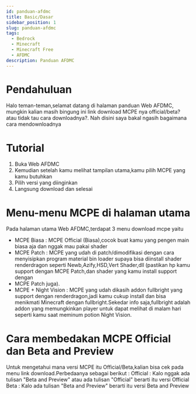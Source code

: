 ```yaml
---
id: panduan-afdmc
title: Basic/Dasar
sidebar_position: 1
slug: panduan-afdmc
tags:
  - Bedrock
  - Minecraft
  - Minecraft Free
  - AFDMC
description: Panduan AFDMC
---
```


# Pendahuluan
Halo teman-teman,selamat datang di halaman panduan Web AFDMC, mungkin kalian masih bingung ini link download MCPE nya official/beta? atau tidak tau cara downloadnya?. Nah disini saya bakal ngasih bagaimana cara mendownloadnya

# Tutorial
1. Buka Web AFDMC
2. Kemudian setelah kamu melihat tampilan utama,kamu pilih MCPE yang kamu butuhkan
3. Pilih versi yang diinginkan
4. Langsung download dan selesai

# Menu-menu MCPE di halaman utama
Pada halaman utama Web AFDMC,terdapat 3 menu download mcpe yaitu

* MCPE Biasa : MCPE Official (Biasa),cocok buat kamu yang pengen main biasa aja dan nggak mau pakai shader
* MCPE Patch : MCPE yang udah di patch/dimodifikasi dengan cara menyisipkan program material bin loader supaya bisa diinstall shader renderdragon seperti Newb,Azify,HSD,Vert Shader,dll (pastikan hp kamu support dengan MCPE Patch,dan shader yang kamu install support dengan
* MCPE Patch juga).
* MCPE + Night Vision : MCPE yang udah dikasih addon fullbright yang support dengan renderdragon,jadi kamu cukup install dan bisa menikmati Minecraft dengan fullbright.Sekedar info saja,fullbright adalah addon yang memungkinkan player untuk dapat melihat di malam hari seperti kamu saat meminum potion Night Vision.

# Cara membedakan MCPE Official dan Beta and Preview
Untuk mengetahui mana versi MCPE itu Official/Beta,kalian bisa cek pada menu link download.Perbedaanya sebagai berikut :
Official : Kalo nggak ada tulisan "Beta and Preview" atau ada tulisan "Official" berarti itu versi Official
Beta : Kalo ada tulisan "Beta and Preview" berarti itu versi Beta and Preview